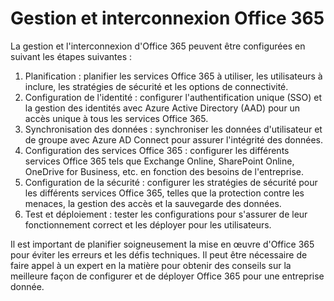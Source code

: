 # Gestion et interconnexion Office 365

La gestion et l'interconnexion d'Office 365 peuvent être configurées en suivant les étapes suivantes :

1. Planification : planifier les services Office 365 à utiliser, les utilisateurs à inclure, les stratégies de sécurité et les options de connectivité.
2. Configuration de l'identité : configurer l'authentification unique (SSO) et la gestion des identités avec Azure Active Directory (AAD) pour un accès unique à tous les services Office 365.
3. Synchronisation des données : synchroniser les données d'utilisateur et de groupe avec Azure AD Connect pour assurer l'intégrité des données.
4. Configuration des services Office 365 : configurer les différents services Office 365 tels que Exchange Online, SharePoint Online, OneDrive for Business, etc. en fonction des besoins de l'entreprise.
5. Configuration de la sécurité : configurer les stratégies de sécurité pour les différents services Office 365, telles que la protection contre les menaces, la gestion des accès et la sauvegarde des données.
6. Test et déploiement : tester les configurations pour s'assurer de leur fonctionnement correct et les déployer pour les utilisateurs.

Il est important de planifier soigneusement la mise en œuvre d'Office 365 pour éviter les erreurs et les défis techniques. Il peut être nécessaire de faire appel à un expert en la matière pour obtenir des conseils sur la meilleure façon de configurer et de déployer Office 365 pour une entreprise donnée.
